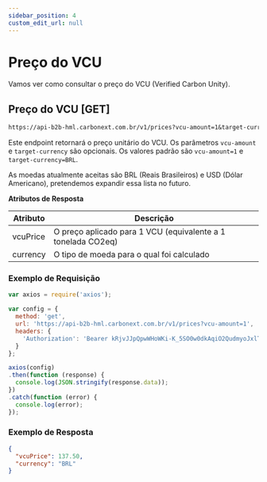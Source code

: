```yaml
---
sidebar_position: 4
custom_edit_url: null
---
```


# Preço do VCU

Vamos ver como consultar o preço do VCU (Verified Carbon Unity).

## Preço do VCU [GET]

```md title="BASE URL"
https://api-b2b-hml.carbonext.com.br/v1/prices?vcu-amount=1&target-currency=BRL
```

Este endpoint retornará o preço unitário do VCU. Os parâmetros `vcu-amount` e `target-currency` são opcionais. Os valores padrão são `vcu-amount=1` e `target-currency=BRL`.

As moedas atualmente aceitas são BRL (Reais Brasileiros) e USD (Dólar Americano), pretendemos expandir essa lista no futuro.

**Atributos de Resposta**

| Atributo | Descrição                                                    |
| -------- | ------------------------------------------------------------ |
| vcuPrice | O preço aplicado para 1 VCU (equivalente a 1 tonelada CO2eq) |
| currency | O tipo de moeda para o qual foi calculado                    |

### Exemplo de Requisição

```javascript
var axios = require('axios');

var config = {
  method: 'get',
  url: 'https://api-b2b-hml.carbonext.com.br/v1/prices?vcu-amount=1',
  headers: { 
    'Authorization': 'Bearer kRjvJJpQpwWHoWKi-K_5SO0w0dkAqiO2QudmyoJxlTI'
  }
};

axios(config)
.then(function (response) {
  console.log(JSON.stringify(response.data));
})
.catch(function (error) {
  console.log(error);
});
```

### Exemplo de Resposta

```json
{
  "vcuPrice": 137.50,
  "currency": "BRL"
}
```
